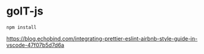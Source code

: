 # goIT-js

`npm install`

https://blog.echobind.com/integrating-prettier-eslint-airbnb-style-guide-in-vscode-47f07b5d7d6a
